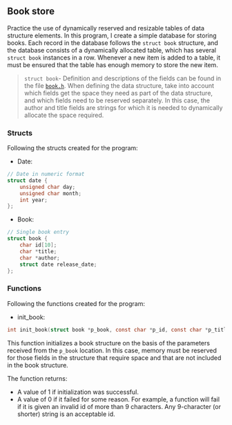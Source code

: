 <!-- Book -->
## Book store

Practice the use of dynamically reserved and resizable tables of data structure elements. In this program, I create a simple database for storing books. Each record in the database follows the ```struct book``` structure, and the database consists of a dynamically allocated table, which has several ```struct book``` instances in a row. Whenever a new item is added to a table, it must be ensured that the table has enough memory to store the new item.

>```struct book```- Definition and descriptions of the fields can be found in the file [``book.h``](book.h). When defining the data structure, take into account which fields get the space they need as part of the data structure, and which fields need to be reserved separately. In this case, the author and title fields are strings for which it is needed to dynamically allocate the space required.

### Structs

Following the structs created for the program:

- Date:
```C
// Date in numeric format
struct date {
    unsigned char day;
    unsigned char month;
    int year;
};
```

- Book:
```C
// Single book entry
struct book {
	char id[10];
	char *title;
	char *author;
	struct date release_date;
};
```

### Functions

Following the functions created for the program:

- init_book:
```C
int init_book(struct book *p_book, const char *p_id, const char *p_title, const char * p_author, struct date p_release)
```
This function initializes a book structure on the basis of the parameters received from the ``p_book`` location. In this case, memory must be reserved for those fields in the structure that require space and that are not included in the book structure.

  The function returns:
   - A value of 1 if initialization was successful.
   - A value of 0 if it failed for some reason. For example, a function will fail if it is given an invalid id of more than 9 characters. Any 9-character (or shorter) string is an acceptable id.